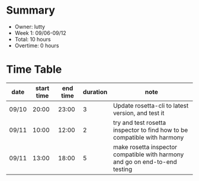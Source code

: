 # Summary
* Owner: lutty
* Week 1: 09/06-09/12
* Total: 10 hours
* Overtime: 0 hours

# Time Table
| date  | start time  | end time | duration  |  note |
|---|---|---|---|---|
| 09/10  | 20:00  | 23:00  | 3  | Update rosetta-cli to latest version, and test it |
| 09/11  | 10:00  | 12:00  | 2  | try and test rosetta inspector to find how to be compatible with harmony |
| 09/11  | 13:00  | 18:00  | 5  | make rosetta inspector compatible with harmony and go on end-to-end testing |
